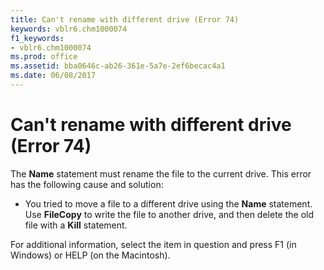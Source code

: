 ```yaml
---
title: Can't rename with different drive (Error 74)
keywords: vblr6.chm1000074
f1_keywords:
- vblr6.chm1000074
ms.prod: office
ms.assetid: bba0646c-ab26-361e-5a7e-2ef6becac4a1
ms.date: 06/08/2017
---
```



# Can't rename with different drive (Error 74)

The  **Name** statement must rename the file to the current drive. This error has the following cause and solution:



- You tried to move a file to a different drive using the  **Name** statement. Use **FileCopy** to write the file to another drive, and then delete the old file with a **Kill** statement.
    

For additional information, select the item in question and press F1 (in Windows) or HELP (on the Macintosh).

